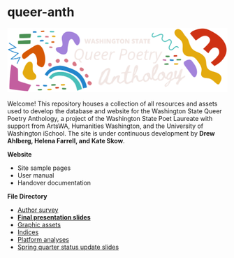 # queer-anth
![](https://raw.githubusercontent.com/helenacanhelp/queer-anth/main/assets/graphics/header-dark_transp.png)

Welcome! This repository houses a collection of all resources and assets used to develop the database and website for the Washington State Queer Poetry Anthology, a project of the Washington State Poet Laureate with support from ArtsWA, Humanities Washington, and the University of Washington iSchool. The site is under continuous development by **Drew Ahlberg, Helena Farrell, and Kate Skow**.

**Website**
- Site sample pages
- User manual
- Handover documentation

**File Directory**
- [Author survey](https://github.com/helenacanhelp/queer-anth/blob/main/assets/anthology-survey.pdf)
- [**Final presentation slides**](https://github.com/helenacanhelp/queer-anth/blob/main/reports/presentation-slides.pdf)
- [Graphic assets](https://github.com/helenacanhelp/queer-anth/tree/main/assets/graphics)
- [Indices](https://github.com/helenacanhelp/queer-anth/tree/main/assets/identity-index)
- [Platform analyses](https://github.com/helenacanhelp/queer-anth/blob/main/reports/platform-cost-analysis.pdf)
- [Spring quarter status update slides](https://github.com/helenacanhelp/queer-anth/blob/main/reports/march-status-report-slides.pdf)
